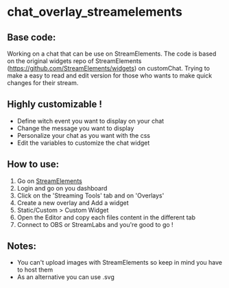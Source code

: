 # chat_overlay_streamelements  

## Base code:
Working on a chat that can be use on StreamElements. The code is based on the original widgets repo of StreamElements (https://github.com/StreamElements/widgets) on customChat. Trying to make a easy to read and edit version for those who wants to make quick changes for their stream.  

## Highly customizable !
- Define witch event you want to display on your chat
- Change the message you want to display
- Personalize your chat as you want with the css
- Edit the variables to customize the chat widget

## How to use:
1. Go on [StreamElements](https://streamelements.com/)
2. Login and go on you dashboard
3. Click on the 'Streaming Tools' tab and on 'Overlays'
4. Create a new overlay and Add a widget
5. Static/Custom > Custom Widget
6. Open the Editor and copy each files content in the different tab
7. Connect to OBS or StreamLabs and you're good to go !

## Notes:
- You can't upload images with StreamElements so keep in mind you have to host them
- As an alternative you can use .svg